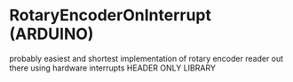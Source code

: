 # RotaryEncoderOnInterrupt (ARDUINO)
probably easiest and shortest implementation of rotary encoder reader out there using hardware interrupts
HEADER ONLY LIBRARY
